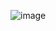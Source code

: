 ![image](https://user-images.githubusercontent.com/78871478/134527338-bf7244d1-8230-4a66-89be-2707449b951b.png)
